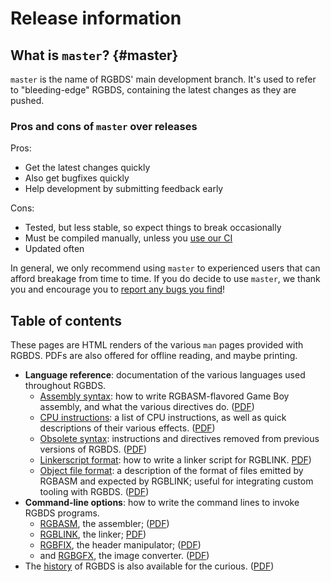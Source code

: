 
# Release information

## What is `master`? {#master}

`master` is the name of RGBDS' main development branch.
It's used to refer to "bleeding-edge" RGBDS, containing the latest changes as they are pushed.

### Pros and cons of `master` over releases

Pros:

- Get the latest changes quickly
- Also get bugfixes quickly
- Help development by submitting feedback early

Cons:

- Tested, but less stable, so expect things to break occasionally
- Must be compiled manually, unless you [use our CI](/install/master#using-our-ci)
- Updated often

In general, we only recommend using `master` to experienced users that can afford breakage from time to time.
If you do decide to use `master`, we thank you and encourage you to [report any bugs you find](https://github.com/gbdev/rgbds/issue)!

## Table of contents

These pages are HTML renders of the various `man` pages provided with RGBDS.
PDFs are also offered for offline reading, and maybe printing.

- **Language reference**: documentation of the various languages used throughout RGBDS.
  - [Assembly syntax](./rgbasm.5.md): how to write RGBASM-flavored Game Boy assembly, and what the various directives do. ([PDF](./rgbasm.5.pdf))
  - [CPU instructions](./gbz80.7.md): a list of CPU instructions, as well as quick descriptions of their various effects.  ([PDF](./gbz80.7.pdf))
  - [Obsolete syntax](./rgbasm-old.5.md): instructions and directives removed from previous versions of RGBDS. ([PDF](./rgbasm-old.5.pdf))
  - [Linkerscript format](./rgblink.5.md): how to write a linker script for RGBLINK. [PDF](./rgblink.5.pdf))
  - [Object file format](./rgbds.5.md): a description of the format of files emitted by RGBASM and expected by RGBLINK; useful for integrating custom tooling with RGBDS.  ([PDF](./rgbds.5.pdf))
- **Command-line options**: how to write the command lines to invoke RGBDS programs.
  - [RGBASM](./rgbasm.1.md), the assembler; ([PDF](./rgbasm.1.pdf))
  - [RGBLINK](./rgblink.1.md), the linker; [PDF](./rgblink.1.pdf))
  - [RGBFIX](./rgbfix.1.md), the header manipulator; ([PDF](./rgbfix.1.pdf))
  - and [RGBGFX](./rgbgfx.1.md), the image converter. ([PDF](./rgbgfx.1.pdf))
- The [history](./rgbds.7.md) of RGBDS is also available for the curious.  ([PDF](./rgbds.7.pdf))
